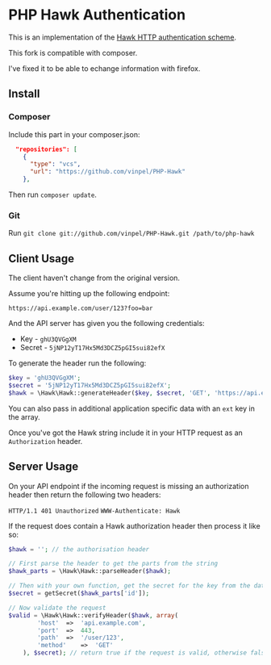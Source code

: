 # PHP Hawk Authentication

This is an implementation of the [Hawk HTTP authentication scheme](https://github.com/hueniverse/hawk/).

This fork is compatible with composer.

I've fixed it to be able to echange information with firefox.

## Install

### Composer

Include this part in your composer.json:

```json
  "repositories": [
    {
      "type": "vcs",
      "url": "https://github.com/vinpel/PHP-Hawk"
    },
```

Then run `composer update`.

### Git

Run `git clone git://github.com/vinpel/PHP-Hawk.git /path/to/php-hawk`

## Client Usage

The client haven't change from the original version.

Assume you're hitting up the following endpoint:

`https://api.example.com/user/123?foo=bar`

And the API server has given you the following credentials:

* Key - `ghU3QVGgXM`
* Secret - `5jNP12yT17Hx5Md3DCZ5pGI5sui82efX`

To generate the header run the following:

```php
$key = 'ghU3QVGgXM';
$secret = '5jNP12yT17Hx5Md3DCZ5pGI5sui82efX';
$hawk = \Hawk\Hawk::generateHeader($key, $secret, 'GET', 'https://api.example.com/user/123?foo=bar');
```

You can also pass in additional application specific data with an `ext` key in the array.

Once you've got the Hawk string include it in your HTTP request as an `Authorization` header.

## Server Usage

On your API endpoint if the incoming request is missing an authorization header then return the following two headers:

`HTTP/1.1 401 Unauthorized`
`WWW-Authenticate: Hawk`

If the request does contain a Hawk authorization header then process it like so:

```php
$hawk = ''; // the authorisation header

// First parse the header to get the parts from the string
$hawk_parts = \Hawk\Hawk::parseHeader($hawk);

// Then with your own function, get the secret for the key from the database
$secret = getSecret($hawk_parts['id']);

// Now validate the request
$valid = \Hawk\Hawk::verifyHeader($hawk, array(
		'host'	=>	'api.example.com',
		'port'	=>	443,
		'path'	=>	'/user/123',
		'method'	=>	'GET'
	), $secret); // return true if the request is valid, otherwise false
```

